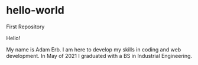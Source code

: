 # hello-world
First Repository

Hello!

My name is Adam Erb. I am here to develop my skills in coding and web development. In May of 2021 I graduated with a BS in Industrial Engineering.
